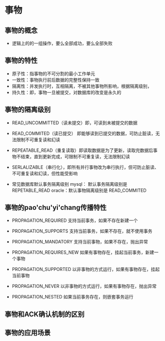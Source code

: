 #  事物

## 事物的概念
        
  * 逻辑上的的一组操作，要么全部成功，要么全部失败

## 事物的特性
  * 原子性：指事物的不可分割的最小工作单元
  * 一致性：事物执行前后数据的完整性保持一致
  * 隔离性：并发执行时，互相隔离，不被其他事物所影响，根据隔离级别，
  * 持久性：即，事物一旦被提交，对数据库的改变是永久的

## 事物的隔离级别
  * READ_UNCOMMITTED（读未提交）即，可读到未被提交的数据
  * READ_COMMITED（读已提交） 即能够读到已提交的数据，可防止脏读，无法限制不可重复读和幻读
  * REPEATABLE_READ（重复读取）即读取数据是为了更新，读取完数据后事物不结束，直到更新完成，可限制不可重复读，无法限制幻读
  * SERLALIZABLE（串行化），即所有并行事物改为串行执行，但可防止脏读、不可重复读和幻读，但性能受影响
  
  * 常见数据库默认事务隔离级别
    mysql： 默认事务隔离级别是 REPETABLE_READ
    oracle：默认事物隔离级别是 READ_COMMITED
    
## 事物的pao'chu'yi'chang传播特性
  * PROPAGATION_REQUIRED       支持当前事务，如果不存在新建一个
  * PROPAGATION_SUPPORTS       支持当前事务，如果不存在，就不使用事务
  * PROPAGATION_MANDATORY      支持当前事物，如果不存在，抛出异常
   
  * PROPAGATION_REQUIRES_NEW   如果有事物存在，挂起当前事务，新建一个事物
  * PROPAGATION_SUPPORTED      以非事物的方式运行，如果有事物存在，挂起当前事物
  * PROPAGATION_NEVER          以非事物的方式运行，如果有事物存在，抛出异常
  
  * PROPAGATION_NESTED         如果当前事务存在，则嵌套事务运行
   

## 事物和ACK确认机制的区别

## 事物的应用场景